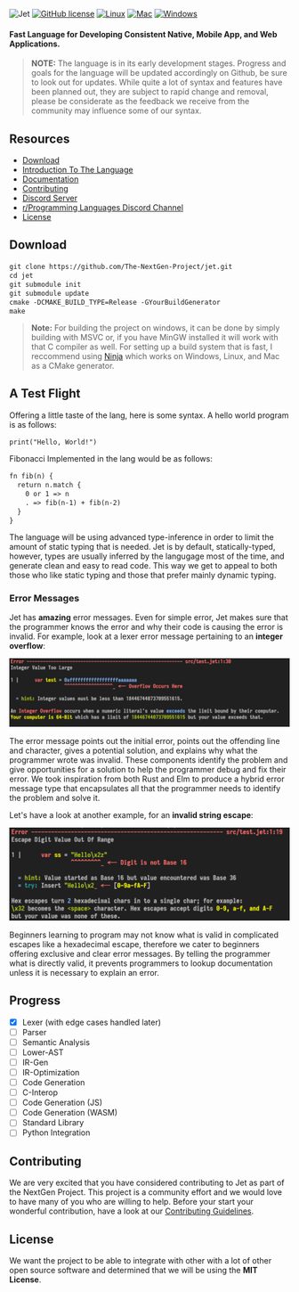![Jet](https://media.discordapp.net/attachments/843628427260329994/845738057063071784/JET5.png?)
[![GitHub license](https://img.shields.io/github/license/The-NextGen-Project/jet?color=%2320ba37&label=License&logo=%2320ba37&logoColor=%2320ba37&style=for-the-badge)](https://github.com/The-NextGen-Project/jet/blob/main/LICENSE) 
[![Linux](https://img.shields.io/github/workflow/status/The-NextGen-Project/jet/Linux?label=Linux&style=for-the-badge&logo=github)]()
[![Mac](https://img.shields.io/github/workflow/status/The-NextGen-Project/jet/MacOS?label=MacOS&style=for-the-badge&logo=github)]()
[![Windows](https://img.shields.io/github/workflow/status/The-NextGen-Project/jet/Windows?label=Windows&style=for-the-badge&logo=github)]()
#### Fast Language for Developing Consistent Native, Mobile App, and Web Applications.
> **NOTE:** The language is in its early development stages. Progress and goals for the language will be updated accordingly on Github, be sure to look out for updates.
> While quite a lot of syntax and features have been planned out, they are subject to rapid change and removal, please be considerate as the feedback we receive from the
> community may influence some of our syntax. 

Resources
-----------------

* [Download](#download)
* [Introduction To The Language](#a-test-flight)
* [Documentation](https://github.com/The-NextGen-Project/jet/blob/main/LANG.md)
* [Contributing](#contributing)
* [Discord Server](https://discord.gg/8cnuzFxZGx)
* [r/Programming Languages Discord Channel](https://discord.gg/tft9Nw5jm6)
* [License](#license)

Download 
---------
```
git clone https://github.com/The-NextGen-Project/jet.git
cd jet
git submodule init
git submodule update
cmake -DCMAKE_BUILD_TYPE=Release -GYourBuildGenerator
make
```
> **Note:** For building the project on windows, it can be done by simply building with MSVC or, if you have MinGW installed it will work with that C compiler as well. For setting up a build system that is fast, I reccommend using [Ninja](https://ninja-build.org/) which works on Windows, Linux, and Mac as a CMake generator.

A Test Flight
-------------
Offering a little taste of the lang, here is some syntax. A hello world program is as follows:
```zig
print("Hello, World!")
```
Fibonacci Implemented in the lang would be as follows:
```zig
fn fib(n) {
  return n.match {
    0 or 1 => n
    . => fib(n-1) + fib(n-2)
  }
}
```
The language will be using advanced type-inference in order to limit the amount of static typing that is needed. Jet is by default, statically-typed, however, types are
usually inferred by the langugage most of the time, and generate clean and easy to read code. This way we get to appeal to both those who like static typing and those that
prefer mainly dynamic typing.

### Error Messages
Jet has **amazing** error messages. Even for simple error, Jet makes sure that the programmer knows the error and why their code
is causing the error is invalid. For example, look at a lexer error message pertaining to an **integer overflow**:

![](https://github.com/The-NextGen-Project/jet/blob/main/.github/LexErrorExample1.png)

The error message points out the initial error, points out the offending line and character, gives a potential solution, and explains
why what the programmer wrote was invalid. These components identify the problem and give opportunities for a solution to help the 
programmer debug and fix their error. We took inspiration from both Rust and Elm to produce a hybrid error message type that 
encapsulates all that the programmer needs to identify the problem and solve it.

Let's have a look at another example, for an **invalid string escape**:

![](https://github.com/The-NextGen-Project/jet/blob/main/.github/LexErrorExample2.png)

Beginners learning to program may not know what is valid in complicated escapes like a hexadecimal escape, therefore we cater to beginners
offering exclusive and clear error messages. By telling the programmer what is directly valid, it prevents programmers to lookup documentation
unless it is necessary to explain an error. 


Progress
----------
- [x] Lexer (with edge cases handled later)
- [ ] Parser
- [ ] Semantic Analysis
- [ ] Lower-AST
- [ ] IR-Gen
- [ ] IR-Optimization
- [ ] Code Generation
- [ ] C-Interop
- [ ] Code Generation (JS)
- [ ] Code Generation (WASM)
- [ ] Standard Library
- [ ] Python Integration

Contributing
-------------
We are very excited that you have considered contributing to Jet as part of the NextGen Project. This project is a community effort
and we would love to have many of you who are willing to help. Before your start your wonderful contribution, have a look at our
[Contributing Guidelines](https://github.com/The-NextGen-Project/jet/blob/main/CONTRIBUTING.md).

License
----------
We want the project to be able to integrate with other with a lot of other open source software and determined that
we will be using the **MIT License**.
